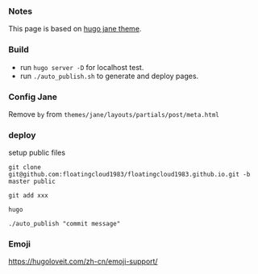 ### Notes
This page is based on [hugo jane theme](https://github.com/xianmin/hugo-theme-jane).

### Build
* run `hugo server -D` for localhost test.
* run `./auto_publish.sh` to generate and deploy pages.

### Config Jane
Remove `by` from `themes/jane/layouts/partials/post/meta.html`

### deploy
setup public files
```
git clone git@github.com:floatingcloud1983/floatingcloud1983.github.io.git -b master public

```

```
git add xxx

hugo

./auto_publish "commit message"
```

### Emoji

https://hugoloveit.com/zh-cn/emoji-support/
